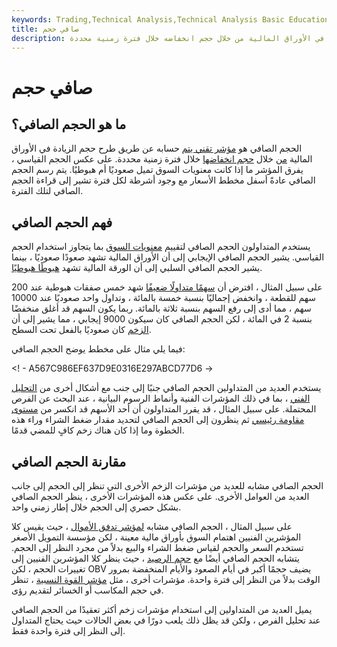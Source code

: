 ```yaml
---
keywords: Trading,Technical Analysis,Technical Analysis Basic Education
title: صافي حجم
description: الحجم الصافي هو مؤشر تقني يتم حسابه عن طريق طرح حجم الزيادة في الأوراق المالية من خلال حجم انخفاضه خلال فترة زمنية محددة.
---
```


# صافي حجم
## ما هو الحجم الصافي؟

الحجم الصافي هو [مؤشر تقني يتم](/technicalindicator) حسابه عن طريق طرح حجم الزيادة في الأوراق المالية [من](/uptickvolume) خلال [حجم انخفاضها](/downtickvolume) خلال فترة زمنية محددة. على عكس الحجم القياسي ، يفرق المؤشر ما إذا كانت معنويات السوق تميل صعوديًا أم هبوطيًا. يتم رسم الحجم الصافي عادةً أسفل مخطط الأسعار مع وجود أشرطة لكل فترة تشير إلى قراءة الحجم الصافي لتلك الفترة.

## فهم الحجم الصافي

يستخدم المتداولون الحجم الصافي لتقييم [معنويات السوق](/marketsentiment) بما يتجاوز استخدام الحجم القياسي. يشير الحجم الصافي الإيجابي إلى أن الأوراق المالية تشهد صعودًا صعوديًا ، بينما يشير الحجم الصافي السلبي إلى أن الورقة المالية تشهد [هبوطًا هبوطيًا](/downswing).

على سبيل المثال ، افترض أن [سهمًا متداولًا ضعيفًا](/thinly-traded) شهد خمس صفقات هبوطية عند 200 سهم للقطعة ، وانخفض إجماليًا بنسبة خمسة بالمائة ، وتداول واحد صعوديًا عند 10000 سهم ، مما أدى إلى رفع السهم بنسبة ثلاثة بالمائة. ربما يكون السهم قد أغلق منخفضًا بنسبة 2 في المائة ، لكن الحجم الصافي كان سيكون 9000 إيجابي ، مما يشير إلى أن [الزخم](/momentum) كان صعوديًا بالفعل تحت السطح.

فيما يلي مثال على مخطط يوضح الحجم الصافي:

<! - A567C986EF637D9E0316E297ABCD77D6 ->

يستخدم العديد من المتداولين الحجم الصافي جنبًا إلى جنب مع أشكال أخرى من [التحليل الفني](/technicalanalysis) ، بما في ذلك المؤشرات الفنية وأنماط الرسوم البيانية ، عند البحث عن الفرص المحتملة. على سبيل المثال ، قد يقرر المتداولون أن أحد الأسهم قد انكسر من [مستوى مقاومة رئيسي](/resistance) ثم ينظرون إلى الحجم الصافي لتحديد مقدار ضغط الشراء وراء هذه الخطوة وما إذا كان هناك زخم كافٍ للمضي قدمًا.

## مقارنة الحجم الصافي

الحجم الصافي مشابه للعديد من مؤشرات الزخم الأخرى التي تنظر إلى الحجم إلى جانب العديد من العوامل الأخرى. على عكس هذه المؤشرات الأخرى ، ينظر الحجم الصافي بشكل حصري إلى الحجم خلال إطار زمني واحد.

على سبيل المثال ، الحجم الصافي مشابه [لمؤشر تدفق الأموال](/mfi) ، حيث يقيس كلا المؤشرين الفنيين اهتمام السوق بأوراق مالية معينة ، لكن مؤسسة التمويل الأصغر تستخدم السعر والحجم لقياس ضغط الشراء والبيع بدلاً من مجرد النظر إلى الحجم. يتشابه الحجم الصافي أيضًا مع [حجم الرصيد](/onbalancevolume) ، حيث ينظر كلا المؤشرين الفنيين إلى تغييرات الحجم ، لكن OBV يضيف حجمًا أكبر في أيام الصعود والأيام المنخفضة بمرور الوقت بدلاً من النظر إلى فترة واحدة. مؤشرات أخرى ، مثل [مؤشر القوة النسبية](/rsi) ، تنظر في حجم المكاسب أو الخسائر لتقديم رؤى.

يميل العديد من المتداولين إلى استخدام مؤشرات زخم أكثر تعقيدًا من الحجم الصافي عند تحليل الفرص ، ولكن قد يظل ذلك يلعب دورًا في بعض الحالات حيث يحتاج المتداول إلى النظر إلى فترة واحدة فقط.

